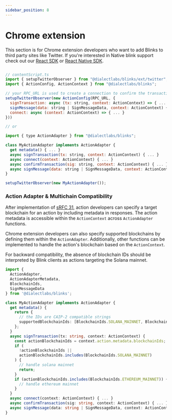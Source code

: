 ```yaml
---
sidebar_position: 8
---
```


# Chrome extension

This section is for Chrome extension developers who want to add Blinks to third party sites like Twitter. If you're interested in Native blink support check out our [React SDK](https://www.npmjs.com/package/@dialectlabs/blinks) or [React Native SDK](https://www.npmjs.com/package/@dialectlabs/blinks-react-native).

<figure><img src="/img/Asset 13.png" alt="" /><figcaption></figcaption></figure>

```javascript
// contentScript.ts
import { setupTwitterObserver } from "@dialectlabs/blinks/ext/twitter";
import { ActionConfig, ActionContext } from "@dialectlabs/blinks";

// your RPC_URL is used to create a connection to confirm the transaction after action execution
setupTwitterObserver(new ActionConfig(RPC_URL, {
  signTransaction: async (tx: string, context: ActionContext) => { ... },
  signMessage(data: string | SignMessageData, context: ActionContext) { ... },
  connect: async (context: ActionContext) => { ... }
}))

// or

import { type ActionAdapter } from "@dialectlabs/blinks";

class MyActionAdapter implements ActionAdapter {
  get metadata() { ... }
  async signTransaction(tx: string, context: ActionContext) { ... }
  async connect(context: ActionContext) { ... }
  async confirmTransaction(sig: string, context: ActionContext) { ... }
  async signMessage(data: string | SignMessageData, context: ActionContext) { ... }
}

setupTwitterObserver(new MyActionAdapter());
```

### Action Adapter & Multichain Compatibility

After implementation of [sRFC 31](https://forum.solana.com/t/srfc-31-compatibility-of-blinks-and-actions/1892), action developers can specify a target blockchain for an action by including metadata in responses. The action metadata is accessible within the `ActionContext` across `ActionAdapter` functions.

Chrome extension developers can also specify supported blockchains by defining them within the `ActionAdapter`. Additionally, other functions can be implemented to handle the action's blockchain based on the `ActionContext`.

For backward compatibility, the absence of blockchain IDs should be interpreted by Blink clients as actions targeting the Solana mainnet.

```typescript
import {
  ActionAdapter,
  ActionAdapterMetadata,
  BlockchainIds,
  SignMessageData
} from '@dialectlabs/blinks';

class MyActionAdapter implements ActionAdapter {
  get metadata() {
    return {
      // the IDs are CAIP-2 compatible strings
      supportedBlockchainIds: [BlockchainIds.SOLANA_MAINNET, BlockchainIds.ETHEREUM_MAINNET],
    };
  }
  async signTransaction(tx: string, context: ActionContext) {
    const actionBlockchainIds = context.action.metadata.blockchainIds;
    if (
      !actionBlockchainIds ||
      actionBlockchainIds.includes(BlockchainIds.SOLANA_MAINNET)
    ) {
      // handle solana mainnet
      return;
    }
    if (actionBlockchainIds.includes(BlockchainIds.ETHEREUM_MAINNET)) {
      // handle ethereum mainnet
    }
  }
  async connect(context: ActionContext) { ... }
  async confirmTransaction(sig: string, context: ActionContext) { ... }
  async signMessage(data: string | SignMessageData, context: ActionContext) { ... }
}
```
